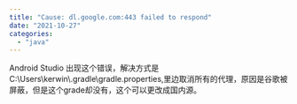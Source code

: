 ```yaml
---
title: "Cause: dl.google.com:443 failed to respond"
date: "2021-10-27"
categories: 
  - "java"
---
```


Android Studio 出现这个错误，解决方式是C:\\Users\\kerwin\\.gradle\\gradle.properties,里边取消所有的代理，原因是谷歌被屏蔽，但是这个grade却没有，这个可以更改成国内源。
